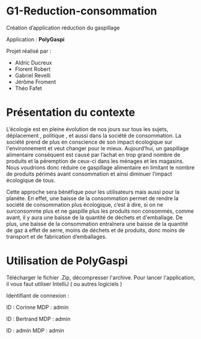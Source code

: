# G1-Reduction-consommation

Création d’application réduction du gaspillage

Application : **PolyGaspi**

Projet réalisé par :
  - Aldric Ducreux
  - Florent Robert
  - Gabriel Revelli
  - Jérôme Froment 
  - Théo Fafet

# Présentation du contexte

L’écologie est en pleine évolution de nos jours sur tous les sujets, déplacement , politique , et aussi dans la société de consommation. La société prend de plus en conscience de son impact écologique sur l'environnement et veut changer pour le mieux.
Aujourd’hui, un gaspillage alimentaire conséquent est causé par l’achat en trop grand nombre de produits et la péremption de ceux-ci dans les ménages et les magasins. Nous voudrions donc réduire ce gaspillage alimentaire en limitant le nombre de produits périmés avant consommation et ainsi diminuer l’impact écologique de tous.

Cette approche sera bénéfique pour les utilisateurs mais aussi pour la planète. En effet, une baisse de la consommation permet de rendre la société de consommation plus écologique, c’est à dire, si on ne surconsomme plus et ne gaspille plus les produits non consommés, comme avant, il y aura une baisse de la quantité de déchets et d'emballage. De plus, une baisse de la consommation entraînera une baisse de la quantité de gaz à effet de serre, moins de déchets et de produits, donc moins de transport et de fabrication d’emballages.

# Utilisation de PolyGaspi

Télécharger le fichier .Zip, décompresser l'archive.
Pour lancer l'application, il vous faut utiliser IntelliJ ( ou autres logiciels )

Identifiant de connexion :

  ID  : Corinne
  MDP : admin
  
  ID  : Bertrand
  MDP : admin
  
  ID  : admin
  MDP : admin
